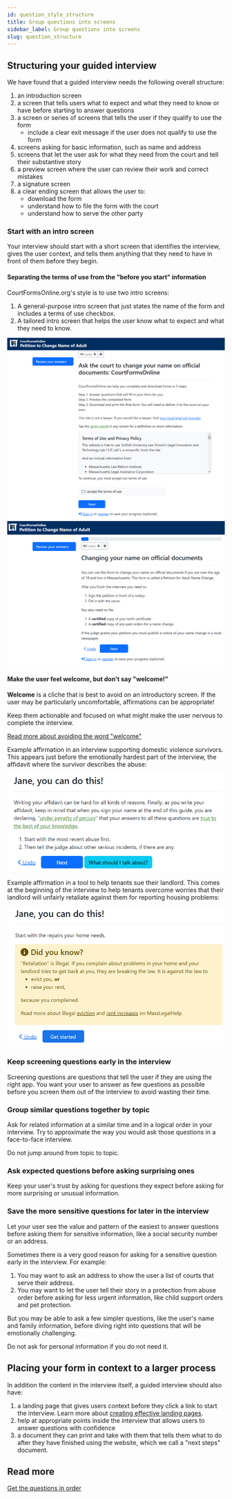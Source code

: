 ```yaml
---
id: question_style_structure
title: Group questions into screens
sidebar_label: Group questions into screens
slug: question_structure
---
```


## Structuring your guided interview

We have found that a guided interview needs the following
overall structure:

1. an introduction screen
1. a screen that tells users what to expect and what they need to know or have
   before starting to answer questions
1. a screen or series of screens that tells the user if they qualify to use the form
    - include a clear exit message if the user does not qualify to use the form
1. screens asking for basic information, such as name and address
1. screens that let the user ask for what they need from the court and tell
   their substantive story
1. a preview screen where the user can review their work and correct mistakes
1. a signature screen
1. a clear ending screen that allows the user to:
    - download the form
    - understand how to file the form with the court
    - understand how to serve the other party

### Start with an intro screen

Your interview should start with a short screen that identifies the interview,
gives the user context, and tells them anything that they need to have in front
of them before they begin.

#### Separating the terms of use from the "before you start" information

CourtFormsOnline.org's style is to use two intro screens:

1. A general-purpose intro screen that just states the name of the form
   and includes a terms of use checkbox.
2. A tailored intro screen that helps the user know what to expect and what they need
   to know.

  ![](./assets/example_intro_terms_of_use.png)
  ![](./assets/example_intro_before_you_start.png)

#### Make the user feel welcome, but don't say "welcome!"

**Welcome** is a cliche that is best to avoid on an introductory screen.
If the user may be particularly uncomfortable, affirmations can be appropriate!

Keep them actionable and focused on what might make the user nervous to complete
the interview.

[Read more about avoiding the word "welcome"](https://www.nngroup.com/articles/top-ten-guidelines-for-homepage-usability/)

Example affirmation in an interview supporting domestic violence survivors.
This appears just before the emotionally hardest part of the interview, the
affidavit where the survivor describes the abuse:

![Example affirmation in an interview supporting domestic violence survivors](./assets/example_affirmation_209a.png)

Example affirmation in a tool to help tenants sue their landlord. This
comes at the beginning of the interview to help tenants overcome
worries that their landlord will unfairly retaliate against them
for reporting housing problems:

![Example affirmation from a tool to sue your landlord](./assets/example_you_can_do_this_uptocode.png)

### Keep screening questions early in the interview

Screening questions are questions that tell the user if they are using the right
app. You want your user to answer as few questions as possible before you screen
them out of the interview to avoid wasting their time.

### Group similar questions together by topic

Ask for related information at a similar time and in a logical order in your
interview. Try to approximate the way you would ask those questions in a
face-to-face interview.

Do not jump around from topic to topic.

### Ask expected questions before asking surprising ones

Keep your user's trust by asking for questions they expect before asking for
more surprising or unusual information.

### Save the more sensitive questions for later in the interview

Let your user see the value and pattern of the easiest to answer questions
before asking them for sensitive information, like a social security number
or an address.

Sometimes there is a very good reason for asking for a sensitive question
early in the interview. For example:

1. You may want to ask an address to show the user a list of courts that serve
their address.
1. You may want to let the user tell their story in a protection from abuse
order before asking for less urgent information, like child support orders
and pet protection.

But you may be able to ask a few simpler questions, like the user's name
and family information, before diving right into questions that will be emotionally
challenging.

Do not ask for personal information if you do not need it.

## Placing your form in context to a larger process

In addition the content in the interview itself, a guided interview should also
have:

1. a landing page that gives users context before they click a link to start the
   interview. Learn more about [creating effective landing pages](../get_started/landing_pages.md).
1. help at appropriate points inside the interview that allows users to answer
   questions with confidence
1. a document they can print and take with them that tells them what to do after
   they have finished using the website, which we call a "next steps" document.

## Read more

[Get the questions in order](https://service-manual.nhs.uk/content/how-to-write-good-questions-for-forms/get-the-questions-into-order)

